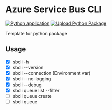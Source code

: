# Azure Service Bus CLI

[![Python application](https://github.com/guionardo/py-servicebus-cli/actions/workflows/python-app.yml/badge.svg)](https://github.com/guionardo/py-servicebus-cli/actions/workflows/python-app.yml)
[![Upload Python Package](https://github.com/guionardo/py-servicebus-cli/actions/workflows/python-publish.yml/badge.svg)](https://github.com/guionardo/py-servicebus-cli/actions/workflows/python-publish.yml)

Template for python package

## Usage

- [x] sbcli -h
- [x] sbcli --version
- [x] sbcli --connection (Environment var)
- [x] sbcli --no-logging
- [x] sbcli --debug
- [x] sbcli queue list --filter
- [ ] sbcli queue create
- [ ] sbcli queue 
